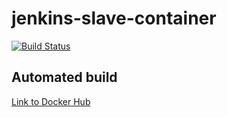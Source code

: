 # jenkins-slave-container

[![Build Status](https://travis-ci.org/wingedkiwi/jenkins-slave-container.svg)](https://travis-ci.org/wingedkiwi/jenkins-slave-container)

## Automated build

[Link to Docker Hub](https://hub.docker.com/r/wingedkiwi/jenkins-slave/)
